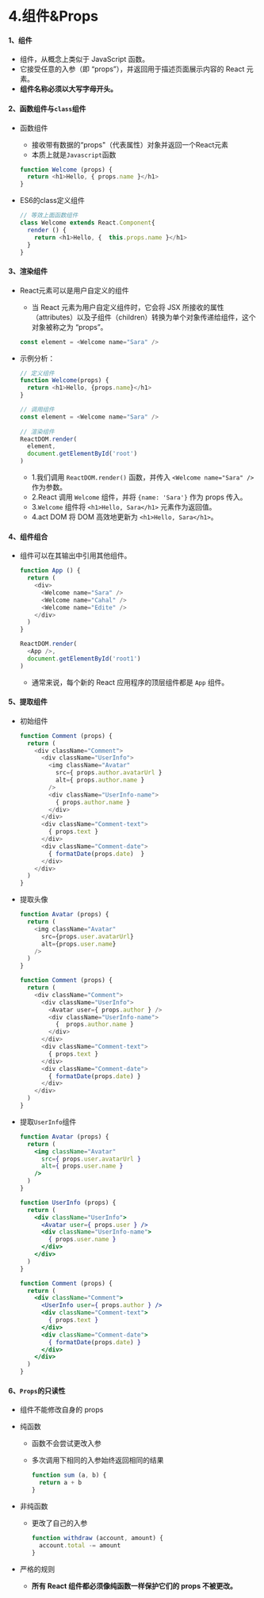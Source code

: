 # 	4.组件&Props

#### 1、组件

- 组件，从概念上类似于 JavaScript 函数。
- 它接受任意的入参（即 “props”），并返回用于描述页面展示内容的 React 元素。
- **组件名称必须以大写字母开头。**



#### 2、函数组件与```class```组件

- 函数组件

  - 接收带有数据的“props"（代表属性）对象并返回一个React元素
  - 本质上就是```Javascript```函数

  ```javascript
  function Welcome (props) {
    return <h1>Hello, { props.name }</h1>
  }
  ```

- ES6的class定义组件

  ```javascript
  // 等效上面函数组件
  class Welcome extends React.Component{
    render () {
      return <h1>Hello, {  this.props.name }</h1>
    }
  }
  ```

#### 3、渲染组件

- React元素可以是用户自定义的组件

  - 当 React 元素为用户自定义组件时，它会将 JSX 所接收的属性（attributes）以及子组件（children）转换为单个对象传递给组件，这个对象被称之为 “props”。

  ```javascript
  const element = <Welcome name="Sara" />
  ```

- 示例分析：

  ```javascript
  // 定义组件
  function Welcome(props) {
    return <h1>Hello, {props.name}</h1>
  }
  
  // 调用组件
  const element = <Welcome name="Sara" />
      
  // 渲染组件
  ReactDOM.render(
    element,
    document.getElementById('root')
  )
  ```

  - 1.我们调用 `ReactDOM.render()` 函数，并传入 `<Welcome name="Sara" />` 作为参数。
  - 2.React 调用 `Welcome` 组件，并将 `{name: 'Sara'}` 作为 props 传入。
  - 3.`Welcome` 组件将 `<h1>Hello, Sara</h1>` 元素作为返回值。
  - 4.act DOM 将 DOM 高效地更新为 `<h1>Hello, Sara</h1>`。

#### 4、组件组合

- 组件可以在其输出中引用其他组件。

  ```javascript
  function App () {
    return (
      <div>
        <Welcome name="Sara" />
        <Welcome name="Cahal" />
        <Welcome name="Edite" />
      </div>
    )
  }
  
  ReactDOM.render(
    <App />,
    document.getElementById('root1')
  )
  ```

  - 通常来说，每个新的 React 应用程序的顶层组件都是 `App` 组件。

#### 5、提取组件

- 初始组件

  ```javascript
  function Comment (props) {
    return (
      <div className="Comment">
        <div className="UserInfo">
          <img className="Avatar"
            src={ props.author.avatarUrl }
            alt={ props.author.name }
          />
          <div className="UserInfo-name">
            { props.author.name }
          </div>
        </div>
        <div className="Comment-text">
          { props.text }
        </div>
        <div className="Comment-date">
          { formatDate(props.date)  }
        </div>
      </div>
    )
  }
  ```

- 提取头像

  ```javascript
  function Avatar (props) {
    return (
      <img className="Avatar"
        src={props.user.avatarUrl}
        alt={props.user.name}
      />
    )
  }
  
  function Comment (props) {
    return (
      <div className="Comment">
        <div className="UserInfo">
          <Avatar user={ props.author } />
          <div className="UserInfo-name">
            {  props.author.name }
          </div>
        </div>
        <div className="Comment-text">
          { props.text }
        </div>
        <div className="Comment-date">
          { formatDate(props.date) }
        </div>
      </div>
    )
  }
  ```

- 提取```UserInfo```组件

  ```jsx
  function Avatar (props) {
    return (
      <img className="Avatar"
        src={ props.user.avatarUrl }
        alt={ props.user.name }
      />
    )
  }
  
  function UserInfo (props) {
    return (
      <div className="UserInfo">
        <Avatar user={ props.user } />
        <div className="UserInfo-name">
          { props.user.name }
        </div>
      </div>
    )
  }
  
  function Comment (props) {
    return (
      <div className="Comment">
        <UserInfo user={ props.author } />
        <div className="Comment-text">
          { props.text }
        </div>
        <div className="Comment-date">
          { formatDate(props.date) }
        </div>
      </div>
    )
  }
  ```


#### 6、```Props```的只读性

- 组件不能修改自身的 props

- 纯函数

  - 函数不会尝试更改入参

  - 多次调用下相同的入参始终返回相同的结果

    ```javascript
    function sum (a, b) {
      return a + b
    }
    ```

- 非纯函数

  - 更改了自己的入参

    ```javascript
    function withdraw (account, amount) {
      account.total -= amount
    }
    ```

  

- 严格的规则
  - **所有 React 组件都必须像纯函数一样保护它们的 props 不被更改。**

































